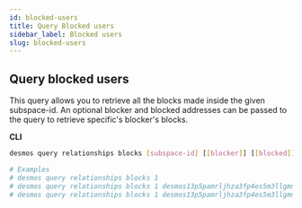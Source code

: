 ```yaml
---
id: blocked-users
title: Query Blocked users
sidebar_label: Blocked users
slug: blocked-users
---
```


## Query blocked users
This query allows you to retrieve all the blocks made inside the given subspace-id.
An optional blocker and blocked addresses can be passed to the query to retrieve specific's blocker's blocks.

**CLI**
```bash
desmos query relationships blocks [subspace-id] [[blocker]] [[blocked]]

# Examples
# desmos query relationships blocks 1
# desmos query relationships blocks 1 desmos13p5pamrljhza3fp4es5m3llgmnde5fzcpq6nud
# desmos query relationships blocks 1 desmos13p5pamrljhza3fp4es5m3llgmnde5fzcpq6nud desmos159axlj0mkvch02f95t5tkghychyeueaslk6r8f
```